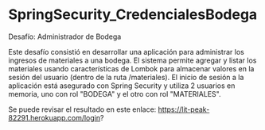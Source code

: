 # SpringSecurity_CredencialesBodega
Desafío: Administrador de Bodega

Este desafío consistió en desarrollar una aplicación para administrar los ingresos de materiales a una bodega. 
El sistema permite agregar y listar los materiales usando características de Lombok para almacenar valores en la sesión del usuario (dentro de la ruta /materiales).
El inicio de sesión a la aplicación está asegurado con Spring Security y utiliza 2 usuarios en memoria, uno con rol "BODEGA" y el otro con rol "MATERIALES".

Se puede revisar el resultado en este enlace: https://lit-peak-82291.herokuapp.com/login?
